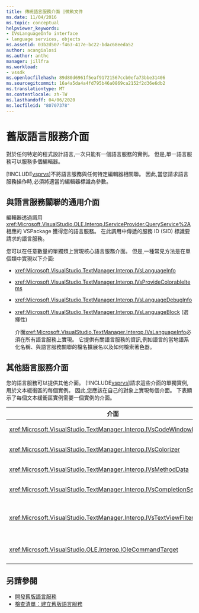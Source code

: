```yaml
---
title: 傳統語言服務介面 |微軟文件
ms.date: 11/04/2016
ms.topic: conceptual
helpviewer_keywords:
- IVsLanguageInfo interface
- language services, objects
ms.assetid: 03b2d507-f463-417e-bc22-bdac68eeda52
author: acangialosi
ms.author: anthc
manager: jillfra
ms.workload:
- vssdk
ms.openlocfilehash: 89d80d6961f5eaf91721567ccb0efa73bbe31406
ms.sourcegitcommit: 16a4a5da4a4fd795b46a0869ca2152f2d36e6db2
ms.translationtype: MT
ms.contentlocale: zh-TW
ms.lasthandoff: 04/06/2020
ms.locfileid: "80707378"
---
```

# <a name="legacy-language-service-interfaces"></a>舊版語言服務介面
對於任何特定的程式設計語言,一次只能有一個語言服務的實例。 但是,單一語言服務可以服務多個編輯器。

 [!INCLUDE[vsprvs](../../code-quality/includes/vsprvs_md.md)]不將語言服務與任何特定編輯器相關聯。 因此,當您請求語言服務操作時,必須將適當的編輯器標識為參數。

## <a name="common-interfaces-associated-with-language-services"></a>與語言服務關聯的通用介面
 編輯器透過調用<xref:Microsoft.VisualStudio.OLE.Interop.IServiceProvider.QueryService%2A>相應的 VSPackage 獲得您的語言服務。 在此調用中傳遞的服務 ID (SID) 標識要請求的語言服務。

 您可以在任意數量的單獨類上實現核心語言服務介面。 但是,一種常見方法是在單個類中實現以下介面:

- <xref:Microsoft.VisualStudio.TextManager.Interop.IVsLanguageInfo>

- <xref:Microsoft.VisualStudio.TextManager.Interop.IVsProvideColorableItems>

- <xref:Microsoft.VisualStudio.TextManager.Interop.IVsLanguageDebugInfo>

- <xref:Microsoft.VisualStudio.TextManager.Interop.IVsLanguageBlock> (選擇性)

  介面<xref:Microsoft.VisualStudio.TextManager.Interop.IVsLanguageInfo>必須在所有語言服務上實現。 它提供有關語言服務的資訊,例如語言的當地語系化名稱、與語言服務關聯的檔名擴展名以及如何檢索著色器。

## <a name="additional-language-service-interfaces"></a>其他語言服務介面
 您的語言服務可以提供其他介面。 [!INCLUDE[vsprvs](../../code-quality/includes/vsprvs_md.md)]請求這些介面的單獨實例,用於文本緩衝區的每個實例。 因此,您應該在自己的對象上實現每個介面。 下表顯示了每個文本緩衝區實例需要一個實例的介面。

|介面|描述|
|---------------|-----------------|
|<xref:Microsoft.VisualStudio.TextManager.Interop.IVsCodeWindowManager>|管理代碼視窗修飾,如下拉欄。 您可以使用<xref:Microsoft.VisualStudio.TextManager.Interop.IVsLanguageInfo.GetCodeWindowManager%2A>方法獲取此介面。 每個代碼視窗<xref:Microsoft.VisualStudio.TextManager.Interop.IVsCodeWindowManager>有一個視窗。|
|<xref:Microsoft.VisualStudio.TextManager.Interop.IVsColorizer>|著色語言關鍵字和分隔符。 您可以使用<xref:Microsoft.VisualStudio.TextManager.Interop.IVsLanguageInfo.GetColorizer%2A>方法獲取此介面。 <xref:Microsoft.VisualStudio.TextManager.Interop.IVsColorizer>在繪製時調用。 避免計算密集型工作,<xref:Microsoft.VisualStudio.TextManager.Interop.IVsColorizer>否則性能可能會受到影響。|
|<xref:Microsoft.VisualStudio.TextManager.Interop.IVsMethodData>|提供 IntelliSense 參數工具提示。 當語言服務識別指示應顯示方法數據的字元(如打開的括弧)時,它將調用<xref:Microsoft.VisualStudio.TextManager.Interop.IVsMethodTipWindow.SetMethodData%2A>方法通知文本視圖語言服務已準備好顯示參數資訊工具提示。 然後,文本檢視使用<xref:Microsoft.VisualStudio.TextManager.Interop.IVsMethodData>介面的方法調用語言服務以獲取顯示工具提示所需的資訊。|
|<xref:Microsoft.VisualStudio.TextManager.Interop.IVsCompletionSet>|提供 IntelliSense 敘述完成。 當語言服務準備好顯示完成清單時,它將調用文本視圖上<xref:Microsoft.VisualStudio.TextManager.Interop.IVsTextView.UpdateCompletionStatus%2A>的方法。 然後,文本檢視使用<xref:Microsoft.VisualStudio.TextManager.Interop.IVsCompletionSet>物件上的方法調用回語言服務。|
|<xref:Microsoft.VisualStudio.TextManager.Interop.IVsTextViewFilter>|允許使用命令處理程式修改文本檢視。 實現介面的<xref:Microsoft.VisualStudio.TextManager.Interop.IVsTextViewFilter>類還必須<xref:Microsoft.VisualStudio.OLE.Interop.IOleCommandTarget>實現介面。 文本檢視通過查詢傳遞到<xref:Microsoft.VisualStudio.TextManager.Interop.IVsTextViewFilter><xref:Microsoft.VisualStudio.OLE.Interop.IOleCommandTarget><xref:Microsoft.VisualStudio.TextManager.Interop.IVsTextView.AddCommandFilter%2A>方法的對象來檢索物件。 每個視圖應該有一<xref:Microsoft.VisualStudio.TextManager.Interop.IVsTextViewFilter>個物件。|
|<xref:Microsoft.VisualStudio.OLE.Interop.IOleCommandTarget>|攔截用戶鍵入的代碼視窗中的命令。 監視<xref:Microsoft.VisualStudio.OLE.Interop.IOleCommandTarget>實作輸出,提供自訂完成資訊和檢視修改<br /><br /> 要將<xref:Microsoft.VisualStudio.OLE.Interop.IOleCommandTarget>物件傳遞到文字檢視,請呼叫<xref:Microsoft.VisualStudio.TextManager.Interop.IVsTextView.AddCommandFilter%2A>。|

## <a name="see-also"></a>另請參閱
- [開發舊版語言服務](../../extensibility/internals/developing-a-legacy-language-service.md)
- [檢查清單︰建立舊版語言服務](../../extensibility/internals/checklist-creating-a-legacy-language-service.md)
